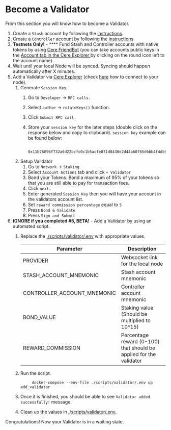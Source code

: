 # Become a Validator

From this section you will know how to become a Validator.

1. Create a `Stash` account by following the [instructions](/tools/cere-explorer/how-to-create-an-account-by-using-cere-explorer.md).
2. Create a `Controller` account by following the [instructions](/tools/cere-explorer/how-to-create-an-account-by-using-cere-explorer.md).
3. **Testnets Only!** - **** Fund Stash and Controller accounts with native tokens by using [Cere FriendBot](https://stats.cere.network/#/friend-bot) (you can take accounts public keys in the [Account tab in the Cere Explorer ](https://explorer.cere.network/#/accounts)by clicking on the round icon left to the account name).
4. Wait until your local Node will be synced. Syncing should happen automatically after X minutes.
5. Add a Validator via [Cere Explorer](https://explorer.cere.network/) (check [here](/tools/cere-explorer/how-to-connect-to-your-node-with-cere-explorer.md) how to connect to your node).
   1. Generate `Session Key`.
      1. Go to `Developer` → `RPC calls.`
      2. Select `author` → `rotateKeys()` function.
      3. Click `Submit RPC call.`
      4.  Store your `session key` for the later steps (double click on the response below and copy to clipboard). `session key` example can be found below:

          ```
           0x11b76096f732a6d22bcfc0c1b5acfe871d8430e2d44a60765d6bb4f4db989ed354e2a0cc60489c4e5c850a2d83e778f9968e3cd3acba86f24f9ea522c95755101ec09626e5ec94c5a10ca83b4994fe580a6ab9f6f720f97858b905d84d794f072603b677467097c1209ebab19a14d285e6174004e4f1459c4f823bb5c8a05c0c
          ```
   2. Setup Validator
      1. Go to `Network` → `Staking`
      2. Select `Account Actions` tab and click `+ Validator`
      3. Bond your Tokens. Bond a maximum of 95% of your tokens so that you are still able to pay for transaction fees.
      4. Click `next.`
      5. Enter generated `Session Key` then you will have your account in the validators account list.
      6. Set `reward commission percentage` equal to `5`
      7. Press `Bond & Validate`
      8. Press `Sign and Submit`
6. **IGNORE if you completed #5, BETA!** - Add a Validator by using an automated script.
   1.  Replace the [./scripts/validator/.env](https://github.com/Cerebellum-Network/nodes-installation-scripts/blob/master/scripts/validator/.env) with appropriate values.

       | Parameter                     | Description                                                        |
       | ----------------------------- | ------------------------------------------------------------------ |
       | PROVIDER                      | Websocket link for the local node                                  |
       | STASH\_ACCOUNT\_MNEMONIC      | Stash account mnemonic                                             |
       | CONTROLLER\_ACCOUNT\_MNEMONIC | Controller account mnemonic                                        |
       | BOND\_VALUE                   | Staking value (Should be multiplied to 10^15)                      |
       | REWARD\_COMMISSION            | Percentage reward (0-100) that should be applied for the validator |
   2.  Run the script.

       ```
            docker-compose --env-file ./scripts/validator/.env up add_validator
       ```
   3. Once it is finished, you should be able to see `Validator added successfully!` message.
   4. Clean up the values in [./scripts/validator/.env](https://github.com/Cerebellum-Network/nodes-installation-scripts/blob/master/scripts/validator/.env).

Congratulations! Now your Validator is in a waiting state.
